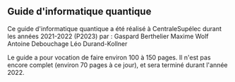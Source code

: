 ## Guide d'informatique quantique

Ce guide d'informatique quantique a été réalisé à CentraleSupélec durant les années 2021-2022 (P2023) par :
Gaspard Berthelier
Maxime Wolf
Antoine Debouchage
Léo Durand-Kollner

Le guide a pour vocation de faire environ 100 à 150 pages.
Il n'est pas encore complet (environ 70 pages à ce jour), et sera terminé durant l'année 2022.
